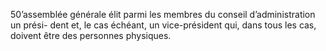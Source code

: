 50’assemblée générale élit parmi les membres du conseil d’administration un prési- dent et, le cas échéant, un vice-président qui, dans tous les cas, doivent être des personnes physiques.